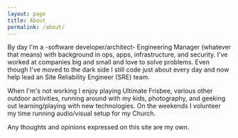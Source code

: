 ```yaml
---
layout: page
title: About
permalink: /about/
---
```


By day I'm a -software developer/architect- Engineering Manager (whatever that means) with background in ops, apps, infrastructure, and security. I've worked at companies big and small and love to solve problems.  Even though I've moved to the dark side I still code just about every day and now help lead an Site Reliability Engineer (SRE) team.

When I'm's not working I enjoy playing Ultimate Frisbee, various other outdoor activities, running around with my kids, photography, and geeking out learning/playing with new technologies.  On the weekends I volunteer my time running audio/visual setup for my Church. 

Any thoughts and opinions expressed on this site are my own.